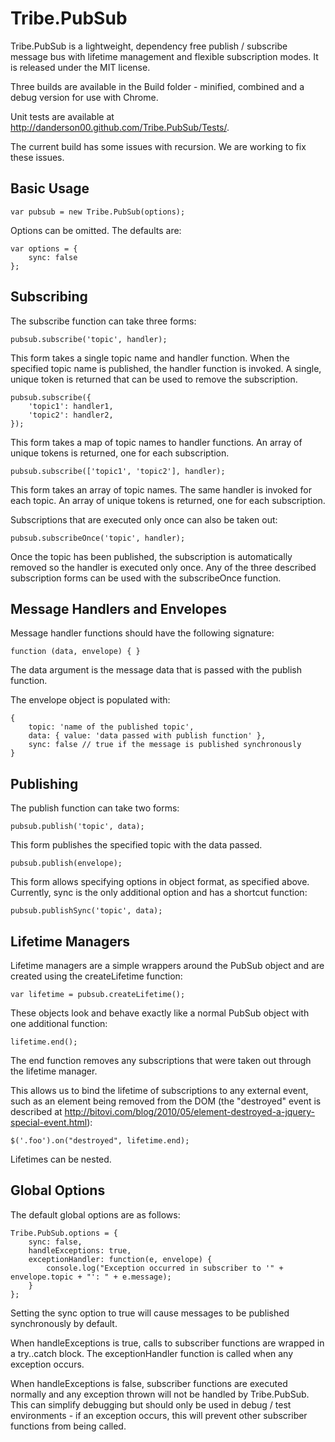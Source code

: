 Tribe.PubSub
============

Tribe.PubSub is a lightweight, dependency free publish / subscribe message bus with lifetime management and flexible subscription modes. It is released under the MIT license.

Three builds are available in the Build folder - minified, combined and a debug version for use with Chrome.

Unit tests are available at http://danderson00.github.com/Tribe.PubSub/Tests/.

The current build has some issues with recursion. We are working to fix these issues.

Basic Usage
-----------

    var pubsub = new Tribe.PubSub(options);

Options can be omitted. The defaults are:

    var options = {
	    sync: false
	};

Subscribing
-----------

The subscribe function can take three forms:

	pubsub.subscribe('topic', handler);

This form takes a single topic name and handler function. When the specified topic name is published, the handler function is invoked. A single, unique token is returned that can be used to remove the subscription.

	pubsub.subscribe({
		'topic1': handler1,
		'topic2': handler2,
	});

This form takes a map of topic names to handler functions. An array of unique tokens is returned, one for each subscription.

	pubsub.subscribe(['topic1', 'topic2'], handler);

This form takes an array of topic names. The same handler is invoked for each topic. An array of unique tokens is returned, one for each subscription.

Subscriptions that are executed only once can also be taken out:

	pubsub.subscribeOnce('topic', handler);

Once the topic has been published, the subscription is automatically removed so the handler is executed only once. Any of the three described subscription forms can be used with the subscribeOnce function.

Message Handlers and Envelopes
------------------------------

Message handler functions should have the following signature:

	function (data, envelope) { }

The data argument is the message data that is passed with the publish function.

The envelope object is populated with:

	{
		topic: 'name of the published topic',
		data: { value: 'data passed with publish function' },
		sync: false // true if the message is published synchronously
	}

Publishing
----------

The publish function can take two forms:

	pubsub.publish('topic', data);

This form publishes the specified topic with the data passed.

	pubsub.publish(envelope);

This form allows specifying options in object format, as specified above. Currently, sync is the only additional option and has a shortcut function:

	pubsub.publishSync('topic', data);

Lifetime Managers
-----------------

Lifetime managers are a simple wrappers around the PubSub object and are created using the createLifetime function:

	var lifetime = pubsub.createLifetime();

These objects look and behave exactly like a normal PubSub object with one additional function:

	lifetime.end();

The end function removes any subscriptions that were taken out through the lifetime manager.

This allows us to bind the lifetime of subscriptions to any external event, such as an element being removed from the DOM (the "destroyed" event is described at http://bitovi.com/blog/2010/05/element-destroyed-a-jquery-special-event.html):

	$('.foo').on("destroyed", lifetime.end);

Lifetimes can be nested.

Global Options
--------------

The default global options are as follows:

	Tribe.PubSub.options = {
		sync: false,
		handleExceptions: true,
		exceptionHandler: function(e, envelope) {
			console.log("Exception occurred in subscriber to '" + envelope.topic + "': " + e.message);
		}
	};

Setting the sync option to true will cause messages to be published synchronously by default.

When handleExceptions is true, calls to subscriber functions are wrapped in a try..catch block. The exceptionHandler function is called when any exception occurs.

When handleExceptions is false, subscriber functions are executed normally and any exception thrown will not be handled by Tribe.PubSub. This can simplify debugging but should only be used in debug / test environments - if an exception occurs, this will prevent other subscriber functions from being called.